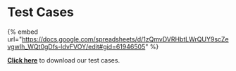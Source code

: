 # Test Cases

{% embed url="https://docs.google.com/spreadsheets/d/1zQmvDVRHbtLWrQUY9scZevgwIh_WQt0gDfs-ldvFVOY/edit#gid=61946505" %}

[**Click here**](https://docs.google.com/spreadsheets/d/1zQmvDVRHbtLWrQUY9scZevgwIh\_WQt0gDfs-ldvFVOY/edit#gid=61946505) to download our test cases.
